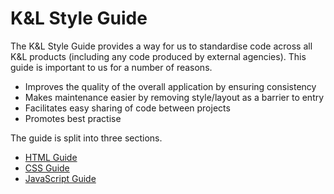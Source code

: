# K&L Style Guide

The K&L Style Guide provides a way for us to standardise code across all K&L products (including any code produced by external agencies). This guide is important to us for a number of reasons.

* Improves the quality of the overall application by ensuring consistency
* Makes maintenance easier by removing style/layout as a barrier to entry
* Facilitates easy sharing of code between projects
* Promotes best practise

The guide is split into three sections.

* [HTML Guide](html.md)
* [CSS Guide](css.md)
* [JavaScript Guide](js.md)
